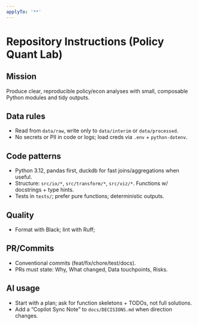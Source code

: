 ```yaml
---
applyTo: '**'
---
```


# Repository Instructions (Policy Quant Lab)

## Mission
Produce clear, reproducible policy/econ analyses with small, composable Python modules and tidy outputs.

## Data rules
- Read from `data/raw`, write only to `data/interim` or `data/processed`.
- No secrets or PII in code or logs; load creds via `.env` + `python-dotenv`.

## Code patterns
- Python 3.12, pandas first, duckdb for fast joins/aggregations when useful.
- Structure: `src/io/*`, `src/transform/*`, `src/viz/*`. Functions w/ docstrings + type hints.
- Tests in `tests/`; prefer pure functions; deterministic outputs.

## Quality
- Format with Black; lint with Ruff;

## PR/Commits
- Conventional commits (feat/fix/chore/test/docs).
- PRs must state: Why, What changed, Data touchpoints, Risks.

## AI usage
- Start with a plan; ask for function skeletons + TODOs, not full solutions.
- Add a “Copilot Sync Note” to `docs/DECISIONS.md` when direction changes.
